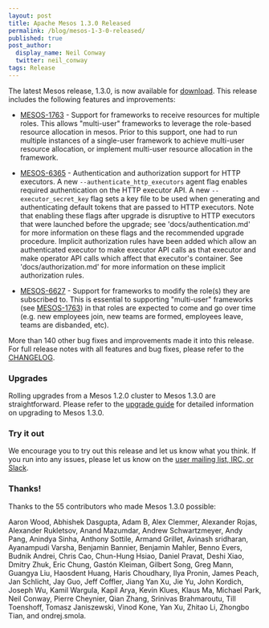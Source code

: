 ```yaml
---
layout: post
title: Apache Mesos 1.3.0 Released
permalink: /blog/mesos-1-3-0-released/
published: true
post_author:
  display_name: Neil Conway
  twitter: neil_conway
tags: Release
---
```


The latest Mesos release, 1.3.0, is now available for [download](/downloads). This release includes the following features and improvements:

  * [MESOS-1763](https://issues.apache.org/jira/browse/MESOS-1763) -
    Support for frameworks to receive resources for multiple roles. This allows
    "multi-user" frameworks to leverage the role-based resource allocation in
    mesos. Prior to this support, one had to run multiple instances of a
    single-user framework to achieve multi-user resource allocation, or
    implement multi-user resource allocation in the framework.

  * [MESOS-6365](https://issues.apache.org/jira/browse/MESOS-6365) -
    Authentication and authorization support for HTTP executors.  A new
    `--authenticate_http_executors` agent flag enables required authentication
    on the HTTP executor API. A new `--executor_secret_key` flag sets a key file
    to be used when generating and authenticating default tokens that are passed
    to HTTP executors. Note that enabling these flags after upgrade is
    disruptive to HTTP executors that were launched before the upgrade; see
    'docs/authentication.md' for more information on these flags and the
    recommended upgrade procedure. Implicit authorization rules have been added
    which allow an authenticated executor to make executor API calls as that
    executor and make operator API calls which affect that executor's
    container. See 'docs/authorization.md' for more information on these
    implicit authorization rules.

  * [MESOS-6627](https://issues.apache.org/jira/browse/MESOS-6627) - Support for
    frameworks to modify the role(s) they are subscribed to. This is essential
    to supporting "multi-user" frameworks (see
    [MESOS-1763](https://issues.apache.org/jira/browse/MESOS-1763)) in that
    roles are expected to come and go over time (e.g. new employees join, new
    teams are formed, employees leave, teams are disbanded, etc).

More than 140 other bug fixes and improvements made it into this release. For full release notes with all features and bug fixes, please refer to the [CHANGELOG](https://git-wip-us.apache.org/repos/asf?p=mesos.git;a=blob_plain;f=CHANGELOG;hb=1.3.0).

### Upgrades

Rolling upgrades from a Mesos 1.2.0 cluster to Mesos 1.3.0 are straightforward. Please refer to the [upgrade guide](/documentation/latest/upgrades/) for detailed information on upgrading to Mesos 1.3.0.

### Try it out

We encourage you to try out this release and let us know what you think.
If you run into any issues, please let us know on the [user mailing list, IRC, or Slack](/community).

### Thanks!

Thanks to the 55 contributors who made Mesos 1.3.0 possible:

Aaron Wood, Abhishek Dasgupta, Adam B, Alex Clemmer, Alexander Rojas, Alexander Rukletsov, Anand Mazumdar, Andrew Schwartzmeyer, Andy Pang, Anindya Sinha, Anthony Sottile, Armand Grillet, Avinash sridharan, Ayanampudi Varsha, Benjamin Bannier, Benjamin Mahler, Benno Evers, Budnik Andrei, Chris Cao, Chun-Hung Hsiao, Daniel Pravat, Deshi Xiao, Dmitry Zhuk, Eric Chung, Gastón Kleiman, Gilbert Song, Greg Mann, Guangya Liu, Haosdent Huang, Haris Choudhary, Ilya Pronin, James Peach, Jan Schlicht, Jay Guo, Jeff Coffler, Jiang Yan Xu, Jie Yu, John Kordich, Joseph Wu, Kamil Wargula, Kapil Arya, Kevin Klues, Klaus Ma, Michael Park, Neil Conway, Pierre Cheynier, Qian Zhang, Srinivas Brahmaroutu, Till Toenshoff, Tomasz Janiszewski, Vinod Kone, Yan Xu, Zhitao Li, Zhongbo Tian, and ondrej.smola.
